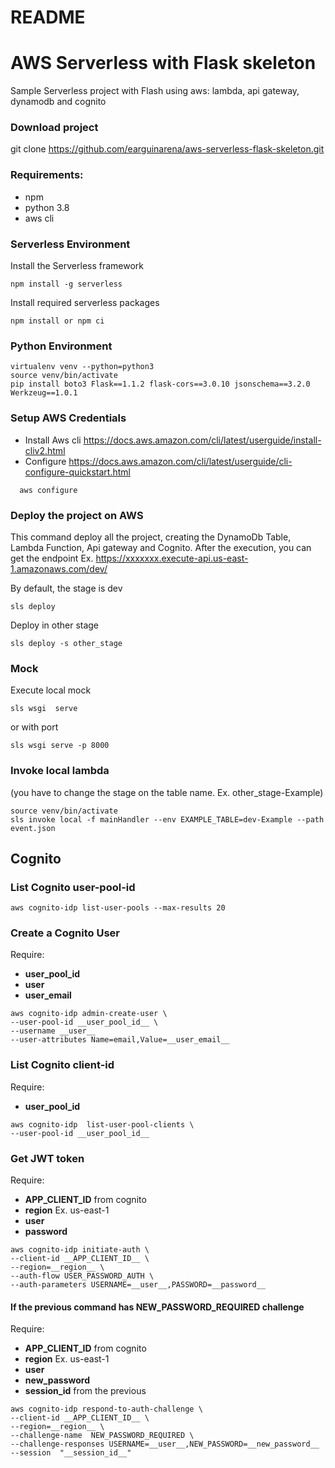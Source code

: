 # README #

# AWS Serverless with Flask skeleton
Sample Serverless project with Flash using aws: lambda, api gateway, dynamodb and cognito 

### Download project
git clone https://github.com/earguinarena/aws-serverless-flask-skeleton.git

### Requirements:
* npm
* python 3.8
* aws cli


### Serverless Environment
Install the Serverless framework
```
npm install -g serverless
```

Install required serverless packages 
```
npm install or npm ci
```

### Python Environment
```
virtualenv venv --python=python3 
source venv/bin/activate 
pip install boto3 Flask==1.1.2 flask-cors==3.0.10 jsonschema==3.2.0 Werkzeug==1.0.1
```


### Setup AWS Credentials

* Install Aws cli https://docs.aws.amazon.com/cli/latest/userguide/install-cliv2.html
* Configure https://docs.aws.amazon.com/cli/latest/userguide/cli-configure-quickstart.html
  
```
  aws configure 
```

### Deploy the project on AWS
This command deploy all the project, creating the DynamoDb Table, Lambda Function, Api gateway and Cognito.
After the execution, you can get the endpoint Ex. https://xxxxxxx.execute-api.us-east-1.amazonaws.com/dev/

By default, the stage is dev
```
sls deploy
```

Deploy in other stage
```
sls deploy -s other_stage
```  

### Mock
Execute local mock
```
sls wsgi  serve
```
or with port
```
sls wsgi serve -p 8000
```

### Invoke local lambda 
(you have to change the stage on the table name. Ex. other_stage-Example)
```
source venv/bin/activate
sls invoke local -f mainHandler --env EXAMPLE_TABLE=dev-Example --path event.json
```

## Cognito

### List Cognito user-pool-id
```
aws cognito-idp list-user-pools --max-results 20
```


### Create a Cognito User
Require:
* __user_pool_id__
* __user__
* __user_email__
```
aws cognito-idp admin-create-user \
--user-pool-id __user_pool_id__ \
--username __user__
--user-attributes Name=email,Value=__user_email__
```

### List Cognito client-id
Require:
* __user_pool_id__
```
aws cognito-idp  list-user-pool-clients \
--user-pool-id __user_pool_id__
```

### Get JWT token
Require:
* __APP_CLIENT_ID__ from cognito
* __region__ Ex. us-east-1
* __user__
* __password__
```
aws cognito-idp initiate-auth \
--client-id __APP_CLIENT_ID__ \
--region=__region__ \
--auth-flow USER_PASSWORD_AUTH \
--auth-parameters USERNAME=__user__,PASSWORD=__password__
```

#### If the previous command has NEW_PASSWORD_REQUIRED challenge
Require:
* __APP_CLIENT_ID__ from cognito
* __region__ Ex. us-east-1
* __user__
* __new_password__
* __session_id__ from the previous

```
aws cognito-idp respond-to-auth-challenge \
--client-id __APP_CLIENT_ID__ \
--region=__region__ \
--challenge-name  NEW_PASSWORD_REQUIRED \
--challenge-responses USERNAME=__user__,NEW_PASSWORD=__new_password__
--session  "__session_id__"
```
